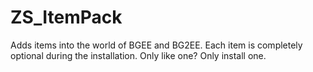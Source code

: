 # ZS_ItemPack
Adds items into the world of BGEE and BG2EE. Each item is completely optional during the installation. Only like one? Only install one. 

